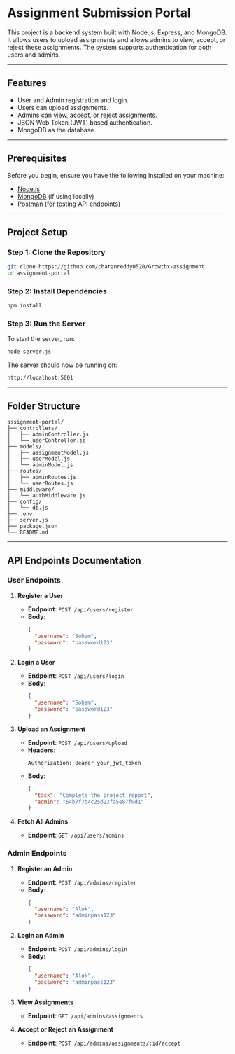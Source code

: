
# Assignment Submission Portal

This project is a backend system built with Node.js, Express, and MongoDB. It allows users to upload assignments and allows admins to view, accept, or reject these assignments. The system supports authentication for both users and admins.

---

## Features
- User and Admin registration and login.
- Users can upload assignments.
- Admins can view, accept, or reject assignments.
- JSON Web Token (JWT) based authentication.
- MongoDB as the database.

---

## Prerequisites
Before you begin, ensure you have the following installed on your machine:

- [Node.js](https://nodejs.org/en/download/)
- [MongoDB](https://www.mongodb.com/try/download/community) (if using locally)
- [Postman](https://www.postman.com/downloads/) (for testing API endpoints)

---

## Project Setup

### Step 1: Clone the Repository
```bash
git clone https://github.com/charanreddy0520/Growthx-assignment
cd assignment-portal
```

### Step 2: Install Dependencies
```bash
npm install
```

### Step 3: Run the Server
To start the server, run:

```bash
node server.js
```

The server should now be running on:
```
http://localhost:5001
```

---

## Folder Structure
```
assignment-portal/
├── controllers/
│   ├── adminController.js
│   └── userController.js
├── models/
│   ├── assignmentModel.js
│   ├── userModel.js
│   └── adminModel.js
├── routes/
│   ├── adminRoutes.js
│   └── userRoutes.js
├── middleware/
│   └── authMiddleware.js
├── config/
│   └── db.js
├── .env
├── server.js
├── package.json
└── README.md
```

---

## API Endpoints Documentation

### User Endpoints
1. **Register a User**
   - **Endpoint**: `POST /api/users/register`
   - **Body**:
     ```json
     {
       "username": "Soham",
       "password": "password123"
     }
     ```

2. **Login a User**
   - **Endpoint**: `POST /api/users/login`
   - **Body**:
     ```json
     {
       "username": "Soham",
       "password": "password123"
     }
     ```

3. **Upload an Assignment**
   - **Endpoint**: `POST /api/users/upload`
   - **Headers**:
     ```
     Authorization: Bearer your_jwt_token
     ```
   - **Body**:
     ```json
     {
       "task": "Complete the project report",
       "admin": "64b7f7b4c25d23fa5e87f0d1"
     }
     ```

4. **Fetch All Admins**
   - **Endpoint**: `GET /api/users/admins`

### Admin Endpoints
1. **Register an Admin**
   - **Endpoint**: `POST /api/admins/register`
   - **Body**:
     ```json
     {
       "username": "Alok",
       "password": "adminpass123"
     }
     ```

2. **Login an Admin**
   - **Endpoint**: `POST /api/admins/login`
   - **Body**:
     ```json
     {
       "username": "Alok",
       "password": "adminpass123"
     }
     ```

3. **View Assignments**
   - **Endpoint**: `GET /api/admins/assignments`

4. **Accept or Reject an Assignment**
   - **Endpoint**: `POST /api/admins/assignments/:id/accept`
